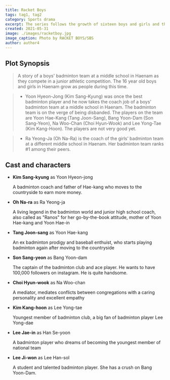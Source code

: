 ```yaml
---
title: Racket Boys
tags: tag1, tag2
category: Sports drama
excerpt: The series follows the growth of sixteen boys and girls and the challenges faced by badminton club of their school.
created: 2021-05-31
image: ./images/racketboy.jpg
image_caption: Photo by RACKET BOYS/SBS
author: author4
---
```


## Plot Synopsis

> A story of a boys' badminton team at a middle school in Haenam as they compete in a junior athletic competition. The 16 year old boys and girls in Haenam grow as people during this time.

> - Yoon Hyeon-Jong (Kim Sang-Kyung) was once the best badminton player and he now takes the coach job of a boys' badminton team at a middle school in Haenam. The badminton team is on the verge of being disbanded. The players on the team are Yoon Hae-Kang (Tang Joon-Sang), Bang Yoon-Dam (Son Sang-Yeon), Na Woo-Chan (Choi Hyun-Wook) and Lee Yong-Tae (Kim Kang-Hoon). The players are not very good yet.

> - Ra Yeong-Ja (Oh Na-Ra) is the coach of the girls’ badminton team at a different middle school in Haenam. Her badminton team ranks #1 among their peers.

## Cast and characters

- **Kim Sang-kyung** as Yoon Hyeon-jong

    A badminton coach and father of Hae-kang who moves to the countryside to earn more money.

- **Oh Na-ra** as Ra Yeong-ja

    A living legend in the badminton world and junior high school coach, also called as "Ranos" for her go-by-the-book attitude, mother of Yoon Hae-kang and Yoon Hae-in

- **Tang Joon-sang** as Yoon Hae-kang

    An ex badminton prodigy and baseball enthuist, who starts playing badminton again after moving to the countryside

- **Son Sang-yeon** as Bang Yoon-dam

    The captain of the badminton club and ace player. He wants to have 100,000 followers on instagram. He is quite handsome. 

- **Choi Hyun-wook** as Na Woo-chan

    A mediator, mediates conflicts between congregations with a caring personality and excellent empathy

- **Kim Kang-hoon** as Lee Yong-tae

    Youngest member of badminton club, a big fan of badminton player Lee Yong-dae

- **Lee Jae-in** as Han Se-yoon

    A badminton player who dreams of becoming the youngest member of national team

- **Lee Ji-won** as Lee Han-sol

    A student and talented badminton player. She has a crush on Bang Yoon-Dam.
